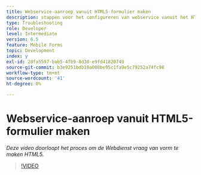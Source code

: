 ```yaml
---
title: Webservice-aanroep vanuit HTML5-formulier maken
description: stappen voor het configureren van webservice vanuit het HTML5-formulier
type: Troubleshooting
role: Developer
level: Intermediate
version: 6.5
feature: Mobile Forms
topic: Development
index: y
exl-id: 28fa5597-bab5-4fb9-8d30-e9fd41820749
source-git-commit: b3e9251bdb18a008be95c1fa9e5c79252a74fc98
workflow-type: tm+mt
source-wordcount: '41'
ht-degree: 0%

---
```


# Webservice-aanroep vanuit HTML5-formulier maken

*Deze video doorloopt het proces om de Webdienst vraag van vorm te maken HTML5.*

>[!VIDEO](https://video.tv.adobe.com/v/335505?quality=12&learn=on)
